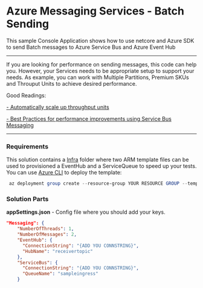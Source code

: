 # Azure Messaging Services - Batch Sending 

This sample Console Application shows  how to use netcore and Azure SDK to send Batch messages to Azure Service Bus and Azure Event Hub

---
If you are looking for performance on sending messages, this code can help you. However, your Services needs to be appropriate setup to support your needs. As example, you can work with Multiple Partitions, Premium SKUs and Throuput Units to achieve desired performance.

Good Readings:

[- Automatically scale up throughput units](https://docs.microsoft.com/en-us/azure/event-hubs/event-hubs-auto-inflate)

[- Best Practices for performance improvements using Service Bus Messaging](https://docs.microsoft.com/en-us/azure/service-bus-messaging/service-bus-performance-improvements?tabs=net-standard-sdk-2)


---

### Requirements

This solution contains a [Infra](Infra) folder where two ARM template files can be used to provisioned a EventHub and a ServiceQueue to speed up your tests. You can use [Azure CLI](https://docs.microsoft.com/en-us/cli/azure/install-azure-cli) to deploy the template:

``` powershell
 az deployment group create --resource-group YOUR RESOURCE GROUP --template-file .\Infra\template.json
```

### Solution Parts

**appSettings.json** - Config file where you should add your keys.

```json
"Messaging": {
    "NumberOfThreads": 1,
    "NumberOfMessages": 2,
    "EventHub": {
      "ConnectionString": "{ADD YOU CONNSTRING}",
      "HubName": "receivertopic"      
    },
    "ServiceBus": {
      "ConnectionString": "{ADD YOU CONNSTRING}",
      "QueueName": "sampleingress"
    }
```

